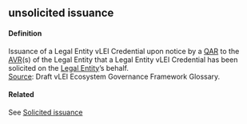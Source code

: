 ## unsolicited issuance

<h4>Definition</h4><p>Issuance of a Legal Entity vLEI Credential upon notice by a <a href="QAR">QAR</a> to the <a href="AVR">AVR</a>(s) of the Legal Entity that a Legal Entity vLEI Credential has been solicited on the <a href="legal-entity">Legal Entity</a>’s behalf.<br><a href="https://www.gleif.org/vlei/introducing-the-vlei-ecosystem-governance-framework/2022-02-07_verifiable-lei-vlei-ecosystem-governance-framework-glossary-draft-publication_v0.9-draft.pdf">Source</a>: Draft vLEI Ecosystem Governance Framework Glossary.</p><h4>Related</h4><p>See <a href="solicited-issuance">Solicited issuance</a></p>

